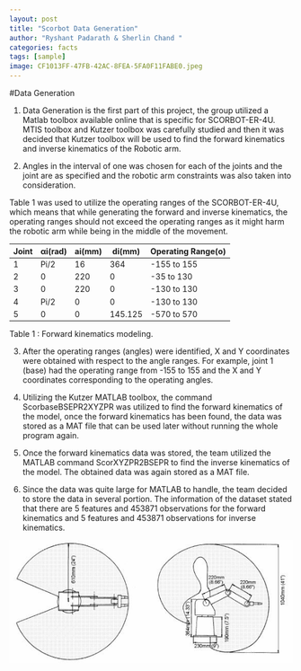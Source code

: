 ```yaml
---
layout: post
title: "Scorbot Data Generation"
author: "Ryshant Padarath & Sherlin Chand "
categories: facts
tags: [sample]
image: CF1013FF-47FB-42AC-8FEA-5FA0F11FABE0.jpeg
---
```


#Data Generation 

1)	Data Generation is the first part of this project, the group utilized a Matlab toolbox available online that is specific for SCORBOT-ER-4U. MTIS toolbox and Kutzer toolbox was carefully studied and then it was decided that Kutzer toolbox will be used to find the forward kinematics and inverse kinematics of the Robotic arm. 

2)	Angles in the interval of one was chosen for each of the joints and the joint are as specified and the robotic arm constraints was also taken into consideration.

Table 1 was used to utilize the operating ranges of the SCORBOT-ER-4U, which means that while generating the forward and inverse kinematics, the operating ranges should not exceed the operating ranges as it might harm the robotic arm while being in the middle of the movement.

| Joint 	| αi(rad) 	| ai(mm) 	| di(mm)  	| Operating Range(o) 	|
|-------	|---------	|--------	|---------	|--------------------	|
| 1     	| Pi/2    	| 16     	| 364     	| -155 to 155        	|
| 2     	| 0       	| 220    	| 0       	| -35 to 130         	|
| 3     	| 0       	| 220    	| 0       	| -130 to 130        	|
| 4     	| Pi/2    	| 0      	| 0       	| -130 to 130        	|
| 5     	| 0       	| 0      	| 145.125 	| -570 to 570        	|

Table 1 : Forward kinematics modeling.

3)	After the operating ranges (angles) were identified, X and Y coordinates were obtained with respect to the angle ranges. For example, joint 1 (base) had the operating range from -155 to 155 and the X and Y coordinates corresponding to the operating angles.

4)	Utilizing the Kutzer MATLAB toolbox, the command ScorbaseBSEPR2XYZPR was utilized to find the forward kinematics of the model, once the forward kinematics has been found, the data was stored as a MAT file that can be used later without running the whole program again.

5)	Once the forward kinematics data was stored, the team utilized the MATLAB command ScorXYZPR2BSEPR to find the inverse kinematics of the model. The obtained data was again stored as a MAT file. 

6)	Since the data was quite large for MATLAB to handle, the team decided to store the data in several portion. The information of the dataset stated that there are 5 features and 453871 observations for the forward kinematics and 5 features and 453871 observations for inverse kinematics. 



![alt text](https://github.com/scorbotneural/scorbotneural.github.io/blob/gh-pages/assets/img/109DD180-034F-4DB1-857A-743B850836FD.jpeg "Millennial Demo Image")
